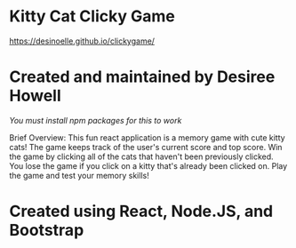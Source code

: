 # Kitty Cat Clicky Game
https://desinoelle.github.io/clickygame/

# Created and maintained by Desiree Howell
*You must install npm packages for this to work*

Brief Overview: This fun react application is a memory game with cute kitty cats! The game keeps track of the user's current score and top score. Win the game by clicking all of the cats that haven't been previously clicked. You lose the game if you click on a kitty that's already been clicked on. Play the game and test your memory skills!

# Created using React, Node.JS, and Bootstrap
